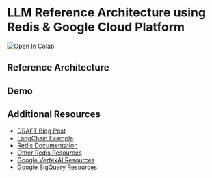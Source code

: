 # LLM Reference Architecture using Redis & Google Cloud Platform

![Open In Colab](https://colab.research.google.com/assets/colab-badge.svg)

## Reference Architecture

## Demo

## Additional Resources
- [DRAFT Blog Post](https://docs.google.com/document/d/1nGelpYQaFcTd1lqLOC3W0ZoXVDNMiI3W3pG7LY4U3n4/edit?usp=sharing)
- [LangChain Example](https://github.com/antonum/Redis-Workshops/blob/main/05-LangChain_Redis/05.3_VertexAI_LangChain_Redis.ipynb)
- [Redis Documentation]()
- [Other Redis Resources]()
- [Google VertexAI Resources]()
- [Google BigQuery Resources]()
